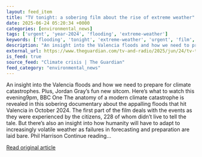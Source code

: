 ```yaml
---
layout: feed_item
title: "TV tonight: a sobering film about the rise of extreme weather"
date: 2025-06-24 05:20:34 +0000
categories: [environmental_news]
tags: ['urgent', 'year-2024', 'flooding', 'extreme-weather']
keywords: ['flooding', 'tonight', 'extreme-weather', 'urgent', 'film', 'year-2024', 'sobering']
description: "An insight into the Valencia floods and how we need to prepare for climate catastrophes"
external_url: https://www.theguardian.com/tv-and-radio/2025/jun/24/tv-tonight-a-sobering-film-about-the-rise-of-extreme-weather
is_feed: true
source_feed: "Climate crisis | The Guardian"
feed_category: "environmental_news"
---
```


An insight into the Valencia floods and how we need to prepare for climate catastrophes. Plus, Jordan Gray’s fun new sitcom. Here’s what to watch this evening9pm, BBC One The anatomy of a modern climate catastrophe is revealed in this sobering documentary about the appalling floods that hit Valencia in October 2024. The first part of the film deals with the events as they were experienced by the citizens, 228 of whom didn’t live to tell the tale. But there’s also an insight into how humanity will have to adapt to increasingly volatile weather as failures in forecasting and preparation are laid bare. Phil Harrison Continue reading...

[Read original article](https://www.theguardian.com/tv-and-radio/2025/jun/24/tv-tonight-a-sobering-film-about-the-rise-of-extreme-weather)
